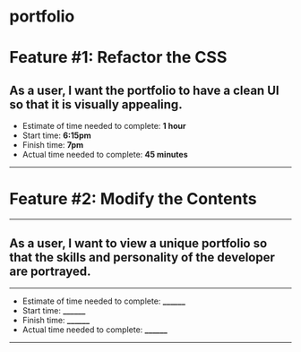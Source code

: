 # portfolio

# Feature #1: Refactor the CSS
## As a user, I want the portfolio to have a clean UI so that it is visually appealing.
* Estimate of time needed to complete: **1 hour**
* Start time: **6:15pm**
* Finish time: **7pm**
* Actual time needed to complete: **45 minutes**
***

# Feature #2: Modify the Contents
***
## As a user, I want to view a unique portfolio so that the skills and personality of the developer are portrayed.
***
* Estimate of time needed to complete: **______**
* Start time: **______**
* Finish time: **______**
* Actual time needed to complete: **______**
***
